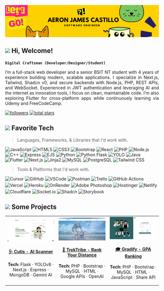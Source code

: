
<img src="header.gif" alt="Header GIF" width=1000>

<h2 align="left" id="macropower-tech"><img src="https://emojis.slackmojis.com/emojis/images/1588315024/8823/hyperkitty.gif?1588315024" width="30" />  Hi, Welcome!</h2>

**`Digital Craftsman (Developer/Designer/Student)`**
<p align="justify">
I’m a full-stack web developer and a senior BSIT NT student with 4 years of experience building modern, scalable applications. I specialize in Next.js, Tailwind, Shadcn v0, and secure backends with Node.js, PHP, REST APIs, and WebSocket. Experienced in JWT authentication and leveraging AI and the internet as innovation tools, I focus on clean, maintainable code. I’m also exploring Flutter for cross-platform apps while continuously learning via Udemy and FreeCodeCamp.
</p>
    <p align="left"> 
      <a href="https://github.com/Ajutzu?tab=followers">
         <img alt="followers" title="Follow me on Github" src="https://custom-icon-badges.demolab.com/github/followers/Ajutzu?color=236ad3&labelColor=1155ba&style=for-the-badge&logo=person-add&label=Follow&logoColor=white"/></a>
      <a href="https://github.com/Ajutzu?tab=repositories&sort=stargazers">
         <img alt="total stars" title="Total stars on GitHub" src="https://custom-icon-badges.demolab.com/github/stars/Ajutzu?color=55960c&style=for-the-badge&labelColor=488207&logo=star"/></a>
    </p>



<h2 align="left" id="macropower-tech"><img src="https://emojis.slackmojis.com/emojis/images/1621024394/39092/cat-roll.gif?1621024394" width="28" /> Favorite Tech</h2>

> Languages, Frameworks, & Libraries that I'd work with.

<p display="flex">
  <img alt="JavaScript" title="JavaScript" src="https://img.shields.io/badge/JavaScript-323330?style=for-the-badge&logo=javascript&logoColor=F7DF1E"/>
  <img alt="HTML5" title="HTML5" src="https://img.shields.io/badge/HTML5-E34F26?style=for-the-badge&logo=html5&logoColor=white"/>
  <img alt="CSS3" title="CSS3" src="https://img.shields.io/badge/CSS3-1572B6?style=for-the-badge&logo=css3&logoColor=white"/>
  <img alt="Bootstrap" title="Bootstrap" src="https://img.shields.io/badge/Bootstrap-563D7C?style=for-the-badge&logo=bootstrap&logoColor=white"/>
  <img alt="React" title="React" src="https://img.shields.io/badge/React-20232A?style=for-the-badge&logo=react&logoColor=61DAFB"/>
  <img alt="PHP" title="PHP" src="https://img.shields.io/badge/PHP-777BB4?style=for-the-badge&logo=php&logoColor=white"/>
  <img alt="Node.js" title="Node.js" src="https://img.shields.io/badge/Node%20js-339933?style=for-the-badge&logo=nodedotjs&logoColor=white"/>
  <img alt="C++" title="C++" src="https://img.shields.io/badge/C%2B%2B-00599C?style=for-the-badge&logo=c%2B%2B&logoColor=white"/>
  <img alt="Express" title="Express" src="https://img.shields.io/badge/Express.js-000000?style=for-the-badge&logo=express&logoColor=white"/>
  <img alt="EJS" title="EJS" src="https://img.shields.io/badge/EJS-8BC34A?style=for-the-badge&logo=ejs&logoColor=white"/>
  <img alt="Python" title="Python" src="https://img.shields.io/badge/Python-3776AB?style=for-the-badge&logo=python&logoColor=white"/>
  <img alt="Python Flask" title="Python Flask" src="https://img.shields.io/badge/Flask-000000?style=for-the-badge&logo=flask&logoColor=white"/>
  <img alt="YOLO" title="YOLO" src="https://img.shields.io/badge/YOLO-FF7043?style=for-the-badge&logo=yolo&logoColor=white"/>
  <img alt="Java" title="Java" src="https://img.shields.io/badge/Java-007396?style=for-the-badge&logo=java&logoColor=white"/>
  <img alt="Flutter" title="Flutter" src="https://img.shields.io/badge/Flutter-02569B?style=for-the-badge&logo=flutter&logoColor=white"/>
  <img alt="Next.js" title="Next.js" src="https://img.shields.io/badge/Next.js-000000?style=for-the-badge&logo=next.js&logoColor=white"/>
  <img alt="Jinja2" title="Jinja2" src="https://img.shields.io/badge/Jinja2-B41717?style=for-the-badge&logo=jinja&logoColor=white"/> 
  <img alt="MySQL" title="MySQL" src="https://img.shields.io/badge/MySQL-00618A?style=for-the-badge&logo=mysql&logoColor=white"/>
  <img alt="PostgreSQL" title="PostgreSQL" src="https://img.shields.io/badge/PostgreSQL-336791?style=for-the-badge&logo=postgresql&logoColor=white"/>
  <img alt="Tailwind CSS" title="Tailwind CSS" src="https://img.shields.io/badge/Tailwind%20CSS-06B6D4?style=for-the-badge&logo=tailwind-css&logoColor=white"/>
</p>



> Tools & Platforms that I'd work with.

<p align="left" style="display: flex; flex-wrap: wrap; gap: 4px;">
  <img alt="Cursor" title="Cursor" src="https://img.shields.io/badge/Cursor-000000?style=for-the-badge&logo=cursor&logoColor=white"/>
  <img alt="GitHub" title="GitHub" src="https://img.shields.io/badge/GitHub-100000?style=for-the-badge&logo=github&logoColor=white"/>
  <img alt="VSCode" title="VSCode" src="https://img.shields.io/badge/VSCode-0078D4?style=for-the-badge&logo=visual%20studio%20code&logoColor=white"/>
  <img alt="Postman" title="Postman" src="https://img.shields.io/badge/Postman-FF6C37?style=for-the-badge&logo=Postman&logoColor=white"/>
  <img alt="Trello" title="Trello" src="https://img.shields.io/badge/Trello-0052CC?style=for-the-badge&logo=trello&logoColor=white"/>
  <img alt="GitHub Actions" title="GitHub Actions" src="https://img.shields.io/badge/GitHub%20Actions-2088FF?style=for-the-badge&logo=github-actions&logoColor=white"/>
  <img alt="Vercel" title="Vercel" src="https://img.shields.io/badge/Vercel-000000?style=for-the-badge&logo=vercel&logoColor=white"/>
  <img alt="Heroku" title="Heroku" src="https://img.shields.io/badge/Heroku-430098?style=for-the-badge&logo=heroku&logoColor=white"/>
  <img alt="OnRender" title="OnRender" src="https://img.shields.io/badge/OnRender-4C6D79?style=for-the-badge&logo=render&logoColor=white"/>
  <img alt="Adobe Photoshop" title="Adobe Photoshop" src="https://img.shields.io/badge/Adobe%20Photoshop-31A8FF?style=for-the-badge&logo=adobe%20photoshop&logoColor=white"/>
  <img alt="Hostinger" title="Hostinger" src="https://img.shields.io/badge/Hostinger-0088D4?style=for-the-badge&logo=hostinger&logoColor=white"/>
  <img alt="Netlify" title="Netlify" src="https://img.shields.io/badge/Netlify-00C7B7?style=for-the-badge&logo=netlify&logoColor=white"/>
  <img alt="Cloudflare" title="Cloudflare" src="https://img.shields.io/badge/Cloudflare-F38020?style=for-the-badge&logo=cloudflare&logoColor=white"/>
  <img alt="Socket.io" title="Socket.io" src="https://img.shields.io/badge/Socket.io-010101?style=for-the-badge&logo=socket.io&logoColor=white"/>
  <img alt="Shadcn" title="Shadcn" src="https://img.shields.io/badge/Shadcn-000000?style=for-the-badge&logo=shadcn&logoColor=white"/>
  <img alt="Storybook" title="Storybook" src="https://img.shields.io/badge/Storybook-FF4785?style=for-the-badge&logo=storybook&logoColor=white"/>
</p>


<h2 align="left" id="macropower-tech"><img src="https://i.pinimg.com/originals/0d/5d/3d/0d5d3d28f50d56155150c36578460730.gif" width="28" /> Some Projects</h2>

<table>
  <tr>
    <td align="center" width="33%">
      <a href="https://cutis-ai.vercel.app/">
        <img src="/Projects/Cutis.png" width="320" alt="Cutis - AI Scanner"/>
        <h4>🩺 Cutis - AI Scanner</h4>
      </a>
      <p><strong>Tech:</strong> Flask · YOLOv8 · Next.js · Express · MongoDB · Gemini AI</p>
    </td>
    <td align="center" width="33%">
      <a href="https://trektribe.wuaze.com/">
        <img src="/Projects/TrekTribe.png" width="320" alt="TrekTribe - Rank Your Distance"/>
        <h4>🥾 TrekTribe - Rank Your Distance</h4>
      </a>
      <p><strong>Tech:</strong> PHP · Bootstrap · MySQL · HTML · Google APIs · OpenAI</p>
    </td>
    <td align="center" width="33%">
      <a href="https://gradify.likesyou.org/">
        <img src="/Projects/Gradify.png" width="320" alt="Gradify - GPA Ranking"/>
        <h4>🎓 Gradify - GPA Ranking</h4>
      </a>
      <p><strong>Tech:</strong> PHP · Bootstrap · MySQL · HTML · JavaScript · Share API</p>
    </td>
  </tr>
</table>




